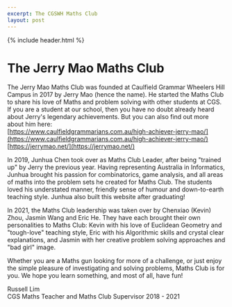 ```yaml
---
excerpt: The CGSWH Maths Club
layout: post
---
```

{% include header.html %}

# The Jerry Mao Maths Club 

The Jerry Mao Maths Club was founded at Caulfield Grammar Wheelers Hill Campus in 2017 by Jerry Mao (hence the name). He started the Maths Club to share his love of Maths and problem solving with other students at CGS. If you are a student at our school, then you have no doubt already heard about Jerry's legendary achievements. But you can also find out more about him here:  
[https://www.caulfieldgrammarians.com.au/high-achiever-jerry-mao/](https://www.caulfieldgrammarians.com.au/high-achiever-jerry-mao/)   
[https://jerrymao.net/](https://jerrymao.net/)

In 2019, Junhua Chen took over as Maths Club Leader, after being "trained up" by Jerry the previous year. Having representing Australia in Informatics, Junhua brought his passion for combinatorics, game analysis, and all areas of maths into the problem sets he created for Maths Club. The students loved his understated manner, friendly sense of humour and down-to-earth teaching style. Junhua also built this website after graduating!

In 2021, the Maths Club leadership was taken over by Chenxiao (Kevin) Zhou, Jasmin Wang and Eric He. They have each brought their own personalities to Maths Club: Kevin with his love of Euclidean Geometry and "tough-love" teaching style, Eric with his Algorithmic skills and crystal clear explanations, and Jasmin with her creative problem solving approaches and "bad girl" image.

Whether you are a Maths gun looking for more of a challenge, or just enjoy the simple pleasure of investigating and solving problems, Maths Club is for you. We hope you learn something, and most of all, have fun!

Russell Lim  
CGS Maths Teacher and Maths Club Supervisor
2018 - 2021
